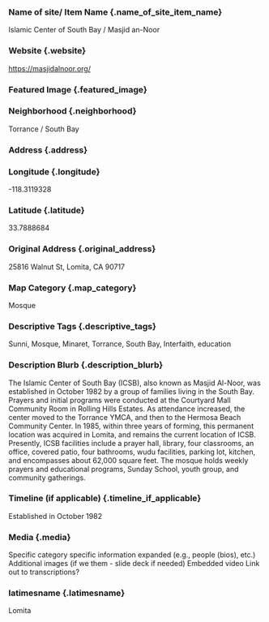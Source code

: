 ### Name of site/ Item Name {.name_of_site_item_name}
Islamic Center of South Bay / Masjid an-Noor

### Website {.website}
https://masjidalnoor.org/

### Featured Image {.featured_image}


### Neighborhood {.neighborhood}
Torrance / South Bay

### Address {.address}
### Longitude {.longitude}
-118.3119328
### Latitude {.latitude}
33.7888684
### Original Address {.original_address}
25816 Walnut St, Lomita, CA 90717

### Map Category  {.map_category}
Mosque

### Descriptive Tags {.descriptive_tags}
Sunni, Mosque, Minaret, Torrance, South Bay, Interfaith, education

### Description Blurb {.description_blurb}
The Islamic Center of South Bay (ICSB), also known as Masjid Al-Noor, was established in October 1982 by a group of families living in the South Bay. Prayers and initial programs were conducted at the Courtyard Mall Community Room in Rolling Hills Estates. As attendance increased, the center moved to the Torrance YMCA, and then to the Hermosa Beach Community Center. In 1985, within three years of forming, this permanent location was acquired in Lomita, and remains the current location of ICSB. Presently, ICSB facilities include a prayer hall, library, four classrooms, an office, covered patio, four bathrooms, wudu facilities, parking lot, kitchen, and encompasses about 62,000 square feet. The mosque holds weekly prayers and educational programs, Sunday School, youth group, and community gatherings.

### Timeline (if applicable) {.timeline_if_applicable}
Established in October 1982

### Media  {.media}

Specific category specific information expanded (e.g., people (bios), etc.)
Additional images (if we them - slide deck if needed)
Embedded video
Link out to transcriptions?



### latimesname {.latimesname}
Lomita
